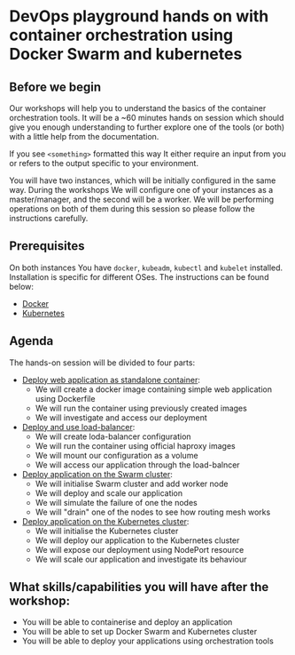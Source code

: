 # DevOps playground hands on with container orchestration using Docker Swarm and kubernetes

## Before we begin
Our workshops will help you to understand the basics of the container orchestration tools. It will be a ~60 minutes hands on session which should give you enough understanding to further explore one of the tools (or both) with a little help from the documentation.

If you see ```<something>``` formatted this way It either require an input from you or refers to the output specific to your environment.

You will have two instances, which will be initially configured in the same way. During the workshops We will configure one of your instances as a master/manager, and the second will be a worker. We will be performing operations on both of them during this session so please follow the instructions carefully.

## Prerequisites
On both instances You have ```docker```, ```kubeadm```, ```kubectl``` and ```kubelet``` installed.
Installation is specific for different OSes. The instructions can be found below:
- [Docker](https://docs.docker.com/install/)
- [Kubernetes](https://kubernetes.io/docs/tasks/tools/install-kubectl/)

## Agenda
The hands-on session will be divided to four parts:
- [Deploy web application as standalone container](docs/standalone.md):
  - We will create a docker image containing simple web application using Dockerfile
  - We will run the container using previously created images
  - We will investigate and access our deployment
- [Deploy and use load-balancer](docs/lb.md):
  - We will create loda-balancer configuration
  - We will run the container using official haproxy images
  - We will mount our configuration as a volume
  - We will access our application through the load-balncer
- [Deploy application on the Swarm cluster](docs/swarm.md):
  - We will initialise Swarm cluster and add worker node
  - We will deploy and scale our application
  - We will simulate the failure of one the nodes
  - We will "drain" one of the nodes to see how routing mesh works
- [Deploy application on the Kubernetes cluster](docs/k8s.md):
  - We will initialise the Kubernetes cluster
  - We will deploy our application to the Kubernetes cluster
  - We will expose our deployment using NodePort resource
  - We will scale our application and investigate its behaviour

## What skills/capabilities you will have after the workshop:
- You will be able to containerise and deploy an application
- You will be able to set up Docker Swarm and Kubernetes cluster
- You will be able to deploy your applications using orchestration tools

